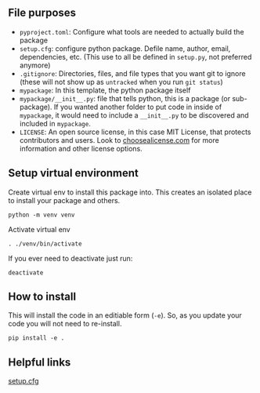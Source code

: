## File purposes

- `pyproject.toml`: Configure what tools are needed to actually build the package
- `setup.cfg`: configure python package. Defile name, author, email, dependencies, etc.
  (This use to all be defined in `setup.py`, not preferred anymore)
- `.gitignore`: Directories, files, and file types that you want git to ignore (these
  will not show up as `untracked` when you run `git status`)
- `mypackage`: In this template, the python package itself
- `mypackage/__init__.py`: file that tells python, this is a package (or sub-package).
  If you wanted another folder to put code in inside of `mypackage`, it would need to
  include a `__init__.py` to be discovered and included in `mypackage`.
- `LICENSE`: An open source license, in this case MIT License, that protects
  contributors and users. Look to [choosealicense.com](https://choosealicense.com/) for
  more information and other license options.

## Setup virtual environment

Create virtual env to install this package into. This creates an isolated place to
install your package and others.

`python -m venv venv `

Activate virtual env

`. ./venv/bin/activate`

If you ever need to deactivate just run:

`deactivate`

## How to install

This will install the code in an editiable form (`-e`). So, as you update your code you
will not need to re-install.

`pip install -e .`

## Helpful links

[setup.cfg](https://setuptools.readthedocs.io/en/latest/userguide/declarative_config.html)
